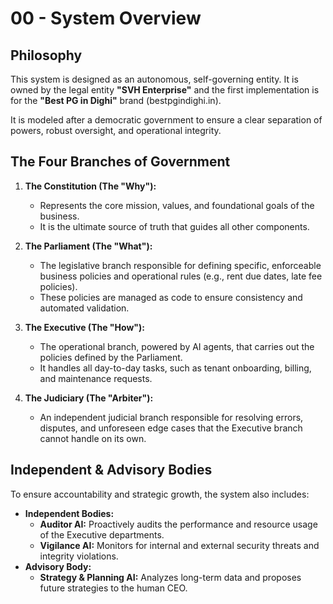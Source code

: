 # 00 - System Overview

## Philosophy

This system is designed as an autonomous, self-governing entity. It is owned by the legal entity **"SVH Enterprise"** and the first implementation is for the **"Best PG in Dighi"** brand (bestpgindighi.in).

It is modeled after a democratic government to ensure a clear separation of powers, robust oversight, and operational integrity.

## The Four Branches of Government

1.  **The Constitution (The "Why"):**
    *   Represents the core mission, values, and foundational goals of the business.
    *   It is the ultimate source of truth that guides all other components.

2.  **The Parliament (The "What"):**
    *   The legislative branch responsible for defining specific, enforceable business policies and operational rules (e.g., rent due dates, late fee policies).
    *   These policies are managed as code to ensure consistency and automated validation.

3.  **The Executive (The "How"):**
    *   The operational branch, powered by AI agents, that carries out the policies defined by the Parliament.
    *   It handles all day-to-day tasks, such as tenant onboarding, billing, and maintenance requests.

4.  **The Judiciary (The "Arbiter"):**
    *   An independent judicial branch responsible for resolving errors, disputes, and unforeseen edge cases that the Executive branch cannot handle on its own.

## Independent & Advisory Bodies

To ensure accountability and strategic growth, the system also includes:

*   **Independent Bodies:**
    *   **Auditor AI:** Proactively audits the performance and resource usage of the Executive departments.
    *   **Vigilance AI:** Monitors for internal and external security threats and integrity violations.
*   **Advisory Body:**
    *   **Strategy & Planning AI:** Analyzes long-term data and proposes future strategies to the human CEO.